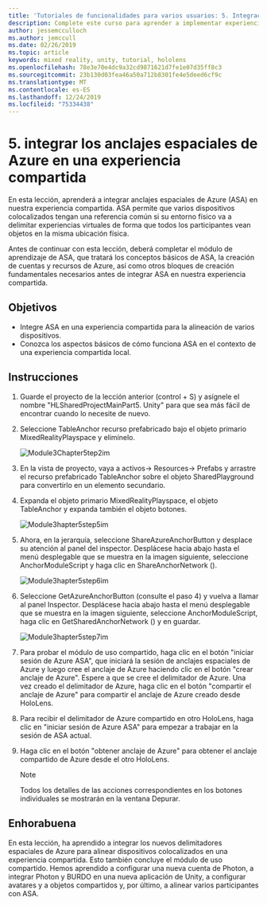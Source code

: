 ```yaml
---
title: 'Tutoriales de funcionalidades para varios usuarios: 5. Integración de los anclajes espaciales de Azure en una experiencia compartida'
description: Complete este curso para aprender a implementar experiencias compartidas multiusuario en una aplicación de HoloLens 2.
author: jessemcculloch
ms.author: jemccull
ms.date: 02/26/2019
ms.topic: article
keywords: mixed reality, unity, tutorial, hololens
ms.openlocfilehash: 78e3e70e4dc9a32cd9871621d7fe1e07d35ff8c3
ms.sourcegitcommit: 23b130d03fea46a50a712b8301fe4e5deed6cf9c
ms.translationtype: MT
ms.contentlocale: es-ES
ms.lasthandoff: 12/24/2019
ms.locfileid: "75334438"
---
```

# <a name="5-integrating-azure-spatial-anchors-into-a-shared-experience"></a>5. integrar los anclajes espaciales de Azure en una experiencia compartida

En esta lección, aprenderá a integrar anclajes espaciales de Azure (ASA) en nuestra experiencia compartida. ASA permite que varios dispositivos colocalizados tengan una referencia común si su entorno físico va a delimitar experiencias virtuales de forma que todos los participantes vean objetos en la misma ubicación física.

Antes de continuar con esta lección, deberá completar el módulo de aprendizaje de ASA, que tratará los conceptos básicos de ASA, la creación de cuentas y recursos de Azure, así como otros bloques de creación fundamentales necesarios antes de integrar ASA en nuestra experiencia compartida.

## <a name="objectives"></a>Objetivos

* Integre ASA en una experiencia compartida para la alineación de varios dispositivos.
* Conozca los aspectos básicos de cómo funciona ASA en el contexto de una experiencia compartida local.

## <a name="instructions"></a>Instrucciones

1. Guarde el proyecto de la lección anterior (control + S) y asígnele el nombre "HLSharedProjectMainPart5. Unity" para que sea más fácil de encontrar cuando lo necesite de nuevo.

2. Seleccione TableAnchor recurso prefabricado bajo el objeto primario MixedRealityPlayspace y elimínelo.

    ![Module3Chapter5tep2im](images/module3chapter5step2im.PNG)

3. En la vista de proyecto, vaya a activos-> Resources-> Prefabs y arrastre el recurso prefabricado TableAnchor sobre el objeto SharedPlayground para convertirlo en un elemento secundario.

4. Expanda el objeto primario MixedRealityPlayspace, el objeto TableAnchor y expanda también el objeto botones.

    ![Module3hapter5step5im](images/module3chapter5step5im.PNG)

5. Ahora, en la jerarquía, seleccione ShareAzureAnchorButton y desplace su atención al panel del inspector. Desplácese hacia abajo hasta el menú desplegable que se muestra en la imagen siguiente, seleccione AnchorModuleScript y haga clic en ShareAnchorNetwork ().

    ![Module3hapter5step6im](images/module3chapter5step6im.PNG)

6. Seleccione GetAzureAnchorButton (consulte el paso 4) y vuelva a llamar al panel Inspector. Desplácese hacia abajo hasta el menú desplegable que se muestra en la imagen siguiente, seleccione AnchorModuleScript, haga clic en GetSharedAnchorNetwork () y en guardar.

    ![Module3hapter5step7im](images/module3chapter5step7im.PNG)

7. Para probar el módulo de uso compartido, haga clic en el botón "iniciar sesión de Azure ASA", que iniciará la sesión de anclajes espaciales de Azure y luego cree el anclaje de Azure haciendo clic en el botón "crear anclaje de Azure". Espere a que se cree el delimitador de Azure. Una vez creado el delimitador de Azure, haga clic en el botón "compartir el anclaje de Azure" para compartir el anclaje de Azure creado desde HoloLens.

8. Para recibir el delimitador de Azure compartido en otro HoloLens, haga clic en "iniciar sesión de Azure ASA" para empezar a trabajar en la sesión de ASA actual.

9. Haga clic en el botón "obtener anclaje de Azure" para obtener el anclaje compartido de Azure desde el otro HoloLens.

    >[!NOTE]
    >Todos los detalles de las acciones correspondientes en los botones individuales se mostrarán en la ventana Depurar.

## <a name="congratulations"></a>Enhorabuena

En esta lección, ha aprendido a integrar los nuevos delimitadores espaciales de Azure para alinear dispositivos colocalizados en una experiencia compartida. Esto también concluye el módulo de uso compartido. Hemos aprendido a configurar una nueva cuenta de Photon, a integrar Photon y BURDO en una nueva aplicación de Unity, a configurar avatares y a objetos compartidos y, por último, a alinear varios participantes con ASA.
